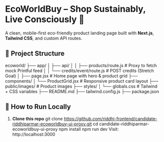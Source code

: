 # EcoWorldBuy – Shop Sustainably, Live Consciously 🌱

A clean, mobile-first eco-friendly product landing page built with **Next.js**, **Tailwind CSS**, and custom API routes.

## 📂 Project Structure

ecoworld/
├── app/
│ ├── api/
│ │ ├── products/route.js # Proxy to fetch mock Printful feed
│ │ └── credits/event/route.js # POST credits (Stretch Goal)
│ ├── page.jsx # Home page with hero & product grid
├── components/
│ └── ProductGrid.jsx # Responsive product card layout
├── public/images/ # Product images
├── styles/
│ └── globals.css # Tailwind + CSS variables
├── README.md
├── tailwind.config.js
├── package.json

## 🚀 How to Run Locally

1. **Clone this repo**
  git clone https://github.com/riddhi-frontend/candidate-riddhiparmar-ecoworldbuy-ui-proxy.git
  cd candidate-riddhiparmar-ecoworldbuy-ui-proxy
  npm install
  npm run dev
  Visit: http://localhost:3000
